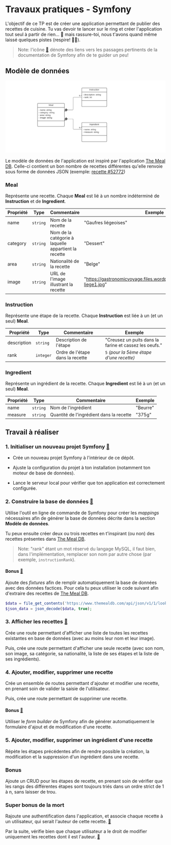 # Travaux pratiques - Symfony

L'objectif de ce TP est de créer une application permettant de publier des recettes de cuisine. Tu vas devoir te lancer sur le ring et créer l'application tout seul à partir de rien... 💪 mais rassure-toi, nous t'avons quand même laissé quelques pistes (respire! 😮‍💨).

> Note: l'icône [📜](https://symfony.com/) dénote des liens vers les passages pertinents de la documentation de Symfony afin de te guider un peu!

## Modèle de données

![Image](ER-model.png)

Le modèle de données de l'application est inspiré par l'application [The Meal DB](https://www.themealdb.com/). Celle-ci contient un bon nombre de recettes différentes qu'elle renvoie sous forme de données JSON (exemple: [recette #52772](https://www.themealdb.com/api/json/v1/1/lookup.php?i=52772))

### Meal

Représente une recette. Chaque **Meal** est lié à un nombre indéterminé de **Instruction** et de **Ingredient**.

| **Propriété** | **Type** | **Commentaire** | **Exemple** |
| --- | --- | --- | --- |
| name | `string` | Nom de la recette | "Gaufres liégeoises" |
| category | `string` | Nom de la catégorie à laquelle appartient la recette | "Dessert" |
| area | `string` | Nationalité de la recette | "Belge" |
| image | `string` | URL de l'image illustrant la recette | "https://gastronomicvoyage.files.wordpress.com/2012/04/gaufre-liege1.jpg" |

### Instruction

Représente une étape de la recette. Chaque **Instruction** est liée à un (et un seul) **Meal**.

| **Propriété** | **Type** | **Commentaire** | **Exemple** |
| --- | --- | --- | --- |
| description | `string` | Description de l'étape | "Creusez un puits dans la farine et cassez les oeufs." |
| rank | `integer` | Ordre de l'étape dans la recette | `5` _(pour la 5ème étape d'une recette)_ |

### Ingredient

Représente un ingrédient de la recette. Chaque **Ingredient** est lié à un (et un seul) **Meal**.

| **Propriété** | **Type** | **Commentaire** | **Exemple** |
| --- | --- | --- | --- |
| name | `string` | Nom de l'ingrédient | "Beurre" |
| measure | `string` | Quantité de l'ingrédient dans la recette | "375g" |

## Travail à réaliser

### 1. Initialiser un nouveau projet Symfony [📜](https://symfony.com/doc/current/setup.html#running-symfony-applications)

- Crée un nouveau projet Symfony à l'intérieur de ce dépôt.

- Ajuste la configuration du projet à ton installation (notamment ton moteur de base de données).

- Lance le serveur local pour vérifier que ton application est correctement configurée.

### 2. Construire la base de données [📜](https://symfony.com/doc/current/doctrine.html)

Utilise l'outil en ligne de commande de Symfony pour créer les _mappings_ nécessaires afin de générer la base de données décrite dans la section **Modèle de données**.

Tu peux ensuite créer deux ou trois recettes en t'inspirant (ou non) des recettes présentes dans [The Meal DB](https://www.themealdb.com/).

> Note: "rank" étant un mot réservé du langage MySQL, il faut bien, dans l'implémentation, remplacer son nom par autre chose (par exemple, `instructionRank`).

#### Bonus [📜](https://symfony.com/doc/current/bundles/DoctrineFixturesBundle/index.html)

Ajoute des _fixtures_ afin de remplir automatiquement la base de données avec des données factices. Pour cela tu peux utiliser le code suivant afin d'extraire des recettes de [The Meal DB](https://www.themealdb.com/).

```php
$data = file_get_contents('https://www.themealdb.com/api/json/v1/1/lookup.php?i=52772');
$json_data = json_decode($data, true);
```

### 3. Afficher les recettes [📜](https://symfony.com/doc/current/controller.html)

Crée une route permettant d'afficher une liste de toutes les recettes existantes en base de données (avec au moins leur nom et leur image).

Puis, crée une route permettant d'afficher une seule recette (avec son nom, son image, sa catégorie, sa nationalité, la liste de ses étapes et la liste de ses ingrédients).

### 4. Ajouter, modifier, supprimer une recette

Crée un ensemble de routes permettant d'ajouter et modifier une recette, en prenant soin de valider la saisie de l'utilisateur.

Puis, crée une route permettant de supprimer une recette.

#### Bonus [📜](https://symfony.com/doc/current/forms.html)

Utiliser le _form builder_ de Symfony afin de générer automatiquement le formulaire d'ajout et de modification d'une recette.

### 5. Ajouter, modifier, supprimer un ingrédient d'une recette

Répète les étapes précédentes afin de rendre possible la création, la modification et la suppression d'un ingrédient dans une recette.

### Bonus

Ajoute un CRUD pour les étapes de recette, en prenant soin de vérifier que les rangs des différentes étapes sont toujours triés dans un ordre strict de 1 à n, sans laisser de trou.

### Super bonus de la mort

Rajoute une authentification dans l'application, et associe chaque recette à un utilisateur, qui serait l'auteur de cette recette. [📜](https://symfony.com/doc/current/security/form_login_setup.html)

Par la suite, vérifie bien que chaque utilisateur a le droit de modifier uniquement les recettes dont il est l'auteur. [📜](https://symfony.com/doc/current/security/voters.html)
